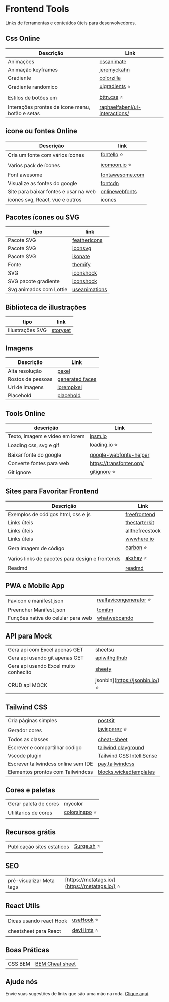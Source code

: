

# Frontend Tools 

Links de ferramentas e conteúdos úteis para desenvolvedores.



## Css Online

|Descrição  | Link|
|---------|-------|
|Animações|[cssanimate](http://cssanimate.com/)  |
|Animação keyframes |[jeremyckahn](https://jeremyckahn.github.io/stylie/)  |
|Gradiente| [colorzilla](http://www.colorzilla.com/gradient-editor/)|
|Gradiente randomico|[uigradients](https://uigradients.com/) ⭐|
|Estilos de botões em|[bttn.css](https://bttn.surge.sh/) ⭐|
|Interações prontas de ícone menu, botão e setas | [raphaelfabeni/ui-interactions/](https://raphaelfabeni.com/ui-interactions/) |

##  ícone ou fontes Online
| Descrição | link  |
|--|--|
| Cria um fonte com vários ícones  | [fontello](http://fontello.com/)  ⭐|
|Varios pack de ícones|[icomoon.io](https://icomoon.io/) ⭐|
|Font awesome|[fontawesome.com](https://fontawesome.com/?from=io)|
|Visualize as fontes do google|[fontcdn](https://fontcdn.org/ "fontcdn")|
|Site para baixar fontes e usar na web | [onlinewebfonts](https://www.onlinewebfonts.com/download/2d87be206e81000fd9cc47b84d06e9f6)|
| ícones svg, React, vue e outros | [icones](https://icones.js.org/) | 



## Pacotes ícones ou SVG  
| tipo | link  |
|--|--|
| Pacote SVG |[feathericons](https://feathericons.com/)|
| Pacote SVG |[iconsvg](https://iconsvg.xyz/)|
| Pacote SVG |[ikonate](https://www.ikonate.com)|
| Fonte |[themify](https://themify.me/themify-icons)|
| SVG |[iconshock](https://www.iconshock.com/svg-color/)|
| SVG pacote gradiente |[iconshock](https://www.iconshock.com/svg-icons/)|
| Svg animados com Lottie | [useanimations](https://useanimations.com/#explore)

## Biblioteca de illustrações
| tipo | link  |
|--|--|
| Illustrações SVG  | [storyset](https://storyset.com/)|

## Imagens  
| Descrição  | Link |
|---------------------------------|-----------------------|
| Alta resolução   | [pexel](https://www.pexels.com/) |
| Rostos de pessoas |[generated faces](https://generated.photos/faces)|
| Url de imagens | [lorempixel](http://lorempixel.com/) |
|Placehold |[placehold](http://placehold.it/)|



## Tools Online
| descrição| Link  |
|--|--|
| Texto, imagem e vídeo em lorem | [ipsm.io](https://ipsm.io/)
|Loading css, svg e gif|[loading.io](https://loading.io/) ⭐|
|Baixar fonte do google|[google-webfonts-helper](https://google-webfonts-helper.herokuapp.com/fonts)| 
|Converte fontes para web | https://transfonter.org/|
|Git ignore |[gitignore](https://www.gitignore.io/)  ⭐|




## Sites para Favoritar   Frontend

| Descrição | Link  |
|--|--|
| Exemplos de códigos html, css e js| [freefrontend](https://freefrontend.com/) |
|Links úteis |[thestarterkit](https://www.thestarterkit.info/ "thestarterkit")|
|Links úteis|[allthefreestock](https://allthefreestock.com/ "allthefreestock")|
|Links úteis|[wwwhere.io](http://wwwhere.io/ "wwwhere.io")|
|Gera imagem de código |[carbon](https://carbon.now.sh/ "carbon") ⭐|
|Varios links de pacotes para design e frontends |[akshay](https://www.akshay.rocks/resources "akshay") ⭐|
| Readmd | [readmd](https://readmd.itsvg.in/create) |


## PWA  e Mobile App
|  | |
|--|--|
| Favicon e manifest.json | [realfavicongenerator](https://realfavicongenerator.net/)  ⭐| 
| Preencher Manifest.json  | [tomitm](https://tomitm.github.io/appmanifest/) |
| Funções nativa do celular para web | [whatwebcando](https://whatwebcando.today/) |  



##  API para Mock 
|  | |
|--|--|
| Gera api com Excel apenas GET  |[sheetsu](https://sheetsu.com/dashboard) |
| Gera api usando git apenas GET  |[apiwithgithub](https://apiwithgithub.com/) |
| Gera api usando Excel muito conhecito  |[sheety](https://sheety.co/) |
| CRUD api MOCK |jsonbin](https://jsonbin.io/) ⭐|


## Tailwind CSS
|  | |
|--|--|
| Cria páginas simples |[postKit](stitches) |
| Gerador cores | [javisperez](https://javisperez.github.io/tailwindcolorshades) ⭐ |
| Todos as classes | [cheat-sheet](https://nerdcave.com/tailwind-cheat-sheet) |
| Escrever e compartilhar código | [tailwind playground](https://play.tailwindcss.com/?ref=producthunt)|
| Vscode plugin | [Tailwind CSS IntelliSense ](https://marketplace.visualstudio.com/items?itemName=bradlc.vscode-tailwindcss) |
| Escrever tailwindcss online sem IDE | [pay.tailwindcss](https://play.tailwindcss.com/?ref=producthunt) | 
| Elementos prontos com Tailwindcss | [blocks.wickedtemplates](https://blocks.wickedtemplates.com/) | 

## Cores e paletas 
|  | |
|--|--|
| Gerar paleta de cores |[mycolor](https://mycolor.space) |
| Utilitarios de cores  |[colorsinspo](https://colorsinspo.com/color-tools/games/guess-the-next-color) ⭐ |

## Recursos grátis
| | | 
|-- |-- | 
| Publicação sites estaticos  | [Surge.sh](https://surge.sh/) ⭐ | 


## SEO
| | | 
|-- |-- | 
| pré-visualizar Meta tags  | [https://metatags.io/](https://metatags.io/) ⭐ | 


## React Utils
| | | 
|-|-|
|Dicas usando react Hook | [useHook](https://usehooks.com/)  ⭐|
| cheatsheet para React | [devHints](https://devhints.io/react)  ⭐ |   

## Boas Práticas
| | | 
|-|-|
| CSS BEM | [BEM Cheat sheet](https://9elements.com/bem-cheat-sheet/) |


## Ajude nós
Envie suas sugestões  de links que são uma mão na roda.
[Clique aqui](https://github.com/raulmelo/links-uteis/issues).

